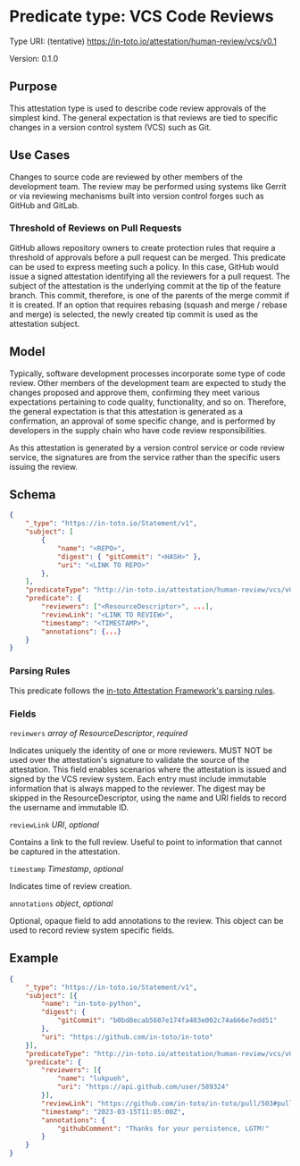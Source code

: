 # Predicate type: VCS Code Reviews

Type URI: (tentative) https://in-toto.io/attestation/human-review/vcs/v0.1

Version: 0.1.0

## Purpose

This attestation type is used to describe code review approvals of the simplest
kind. The general expectation is that reviews are tied to specific changes in a
version control system (VCS) such as Git.

## Use Cases

Changes to source code are reviewed by other members of the development team.
The review may be performed using systems like Gerrit or via reviewing
mechanisms built into version control forges such as GitHub and GitLab.

### Threshold of Reviews on Pull Requests

GitHub allows repository owners to create protection rules that require a
threshold of approvals before a pull request can be merged. This predicate can
be used to express meeting such a policy. In this case, GitHub would issue a
signed attestation identifying all the reviewers for a pull request. The
subject of the attestation is the underlying commit at the tip of the feature
branch. This commit, therefore, is one of the parents of the merge commit if it
is created. If an option that requires rebasing (squash and merge / rebase and
merge) is selected, the newly created tip commit is used as the attestation
subject.

## Model

Typically, software development processes incorporate some type of code review.
Other members of the development team are expected to study the changes
proposed and approve them, confirming they meet various expectations pertaining
to code quality, functionality, and so on. Therefore, the general expectation
is that this attestation is generated as a confirmation, an approval of some
specific change, and is performed by developers in the supply chain who have
code review responsibilities.

As this attestation is generated by a version control service or code review
service, the signatures are from the service rather than the specific users
issuing the review.

## Schema

```json
{
    "_type": "https://in-toto.io/Statement/v1",
    "subject": [
        {
            "name": "<REPO>",
            "digest": { "gitCommit": "<HASH>" },
            "uri": "<LINK TO REPO>"
        },
    ],
    "predicateType": "http://in-toto.io/attestation/human-review/vcs/v0.1",
    "predicate": {
        "reviewers": ["<ResourceDescriptor>", ...],
        "reviewLink": "<LINK TO REVIEW>",
        "timestamp": "<TIMESTAMP>",
        "annotations": {...}
    }
}
```

### Parsing Rules

This predicate follows the
[in-toto Attestation Framework's parsing rules](../v1/README.md#parsing-rules).

### Fields

`reviewers` _array of ResourceDescriptor_, _required_

Indicates uniquely the identity of one or more reviewers. MUST NOT be used over
the attestation's signature to validate the source of the attestation. This
field enables scenarios where the attestation is issued and signed by the VCS
review system. Each entry must include immutable information that is always
mapped to the reviewer. The digest may be skipped in the ResourceDescriptor,
using the name and URI fields to record the username and immutable ID.

`reviewLink` _URI_, _optional_

Contains a link to the full review. Useful to point to information that cannot
be captured in the attestation.

`timestamp` _Timestamp_, _optional_

Indicates time of review creation.

`annotations` _object_, _optional_

Optional, opaque field to add annotations to the review. This object can be used
to record review system specific fields.

## Example

```json
{
    "_type": "https://in-toto.io/Statement/v1",
    "subject": [{
        "name": "in-toto-python",
        "digest": {
            "gitCommit": "b0bd8ecab5607e174fa403e002c74a666e7edd51"
        },
        "uri": "https://github.com/in-toto/in-toto"
    }],
    "predicateType": "http://in-toto.io/attestation/human-review/vcs/v0.1",
    "predicate": {
        "reviewers": [{
            "name": "lukpueh",
            "uri": "https://api.github.com/user/589324"
        }],
        "reviewLink": "https://github.com/in-toto/in-toto/pull/503#pullrequestreview-1341209941",
        "timestamp": "2023-03-15T11:05:00Z",
        "annotations": {
            "githubComment": "Thanks for your persistence, LGTM!"
        }
    }
}
```
